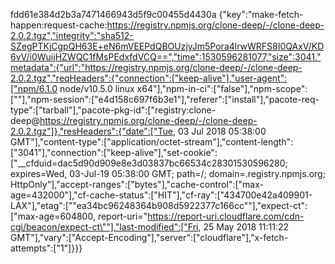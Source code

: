 
fdd61e384d2b3a7471466943d5f9c00455d4430a	{"key":"make-fetch-happen:request-cache:https://registry.npmjs.org/clone-deep/-/clone-deep-2.0.2.tgz","integrity":"sha512-SZegPTKjCgpQH63E+eN6mVEEPdQBOUzjyJm5Pora4lrwWRFS8I0QAxV/KD6vV/i0WuijHZWQC1fMsPEdxfdVCQ==","time":1530596281077,"size":3041,"metadata":{"url":"https://registry.npmjs.org/clone-deep/-/clone-deep-2.0.2.tgz","reqHeaders":{"connection":["keep-alive"],"user-agent":["npm/6.1.0 node/v10.5.0 linux x64"],"npm-in-ci":["false"],"npm-scope":[""],"npm-session":["e4d158c697f6b3e1"],"referer":["install"],"pacote-req-type":["tarball"],"pacote-pkg-id":["registry:clone-deep@https://registry.npmjs.org/clone-deep/-/clone-deep-2.0.2.tgz"]},"resHeaders":{"date":["Tue, 03 Jul 2018 05:38:00 GMT"],"content-type":["application/octet-stream"],"content-length":["3041"],"connection":["keep-alive"],"set-cookie":["__cfduid=dac5d90d909e8e3d03837bc66534c28301530596280; expires=Wed, 03-Jul-19 05:38:00 GMT; path=/; domain=.registry.npmjs.org; HttpOnly"],"accept-ranges":["bytes"],"cache-control":["max-age=432000"],"cf-cache-status":["HIT"],"cf-ray":["434700e42a409901-LAX"],"etag":["\"ea34bc96248364b908d5922377c166cc\""],"expect-ct":["max-age=604800, report-uri=\"https://report-uri.cloudflare.com/cdn-cgi/beacon/expect-ct\""],"last-modified":["Fri, 25 May 2018 11:11:22 GMT"],"vary":["Accept-Encoding"],"server":["cloudflare"],"x-fetch-attempts":["1"]}}}